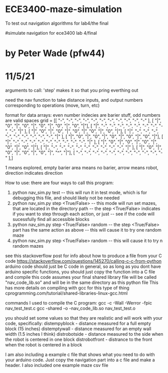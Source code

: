 # ECE3400-maze-simulation
To test out navigation algorithms for lab4/the final

#simulate navigation for ece3400 lab 4/final
# by Peter Wade (pfw44)
# 11/5/21

arguments to call: 'step' makes it so that you pring everthing out

need the nav function to take distance inputs, and output numbers corresponding to operations (move, turn, etc)

format for data arrays:
even number indecies are barier stuff, odd numbers are valid spaces
grid = 	[[	"-", "-", "-", "-", "-", "-", "-", "-", "-", "-", "-" ],
	[	"|", "0", "|", "0", "|", "0", "|", "0", "|", "0", "|"],
	[	"|", "-", "-", "-", "-", "-", "-", "-", "-", "-", "|" ],
	[	"|", "0", "|", "0", "|", "0", "|", "0", "|", "0", "|"],
	[	"|", "-", "-", "-", "-", "-", "-", "-", "-", "-", "|" ],
	[	"|", "0", "|", "0", "|", "0", "|", "0", "|", "0", "|"],
	[	"|", "-", "-", "-", "-", "-", "-", "-", "-", "-", "|" ],
	[	"|", "0", "|", "0", "|", "0", "|", "0", "|", "0", "|"],
	[	"|", "-", "-", "-", "-", "-", "-", "-", "-", "-", "|" ],
	[	"|", "0", "|", "0", "|", "0", "|", "0", "|", "^", "|"],
	[	"-", "-", "-", "-", "-", "-", "-", "-", "-", "-", "-" ],]

1 means explored, empty barier area means no barier, arrow means robot, direction indicates direction

How to use:
there are four ways to call this program:
1. python nav_sim.py test
-- this will run it in test mode, which is for debugging this file, and should likely not be needed
2. python nav_sim.py step <True/False> <relative directory path>
-- this mode will run set mazes, that are located in the directory path
-- the step <True/False> indicates if you want to step through each action, or just
-- see if the code will sucessfully find all accessible blocks
3. python nav_sim.py step <True/False> random
-- the step <True/False> part has the same action as above
-- this will cause it to try one random maze
4. python nav_sim.py step <True/False> random <n>
-- this will cause it to try n random mazes

see this stackoverflow post for info about how to produce a file from your C code
https://stackoverflow.com/questions/145270/calling-c-c-from-python
arduino code should just be C code in general, so as long as you dont have arduino specific functions, 
you should just copy the function into a C file and compile
this code assumes your final shared library file will be called "nav_code_lib.so"
and will be in the same directory as this python file
This has more details on compiling with gcc for this type of thing
cprogramming.com/tutorial/shared-libraries-linux-gcc.html

commands I used to compile the C program:
gcc -c -Wall -Werror -fpic nav_test_test.c
gcc -shared -o -nav_code_lib.so nav_test_test.o


you should set some values so that they are realistic and will work with your code, specifically:
distempyblock - distance measured for a full empty block (15 inches)
distemptywall - distance measured for an empty wall width (1.5 inches I think)
distrobotside - distance measured to the side when the robot is centered in one block
distrobotfront - distrance to the front when the robot is centered in a block


I am also including a example c file that shows what you need to do with your arduino code. Just copy the navigation part into a c file and make a header. 
I also included one example maze csv file
